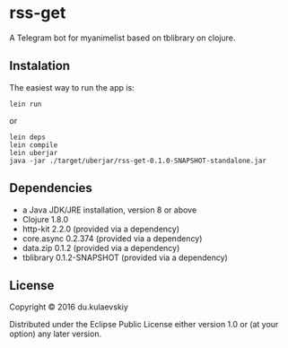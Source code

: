 # rss-get

A Telegram bot for myanimelist based on tblibrary on clojure.

## Instalation
The easiest way to run the app is:

```
lein run
```

or

```
lein deps
lein compile
lein uberjar 
java -jar ./target/uberjar/rss-get-0.1.0-SNAPSHOT-standalone.jar
```

## Dependencies

- a Java JDK/JRE installation, version 8 or above
- Clojure 1.8.0
- http-kit 2.2.0 (provided via a dependency)
- core.async 0.2.374 (provided via a dependency)
- data.zip 0.1.2 (provided via a dependency)
- tblibrary 0.1.2-SNAPSHOT (provided via a dependency)

## License

Copyright © 2016 du.kulaevskiy

Distributed under the Eclipse Public License either version 1.0 or (at
your option) any later version.
